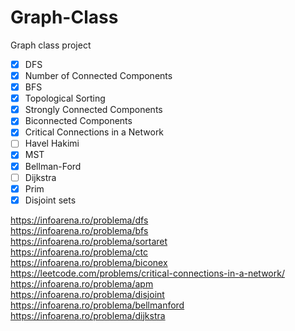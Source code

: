 # Graph-Class
  Graph class project

  - [x] DFS
  - [x] Number of Connected Components
  - [x] BFS
  - [x] Topological Sorting
  - [x] Strongly Connected Components
  - [x] Biconnected Components
  - [x] Critical Connections in a Network
  - [ ] Havel Hakimi
  - [x] MST
  - [x] Bellman-Ford
  - [ ] Dijkstra
  - [x] Prim
  - [x] Disjoint sets

  https://infoarena.ro/problema/dfs  
  https://infoarena.ro/problema/bfs  
  https://infoarena.ro/problema/sortaret  
  https://infoarena.ro/problema/ctc  
  https://infoarena.ro/problema/biconex  
  https://leetcode.com/problems/critical-connections-in-a-network/  
  https://infoarena.ro/problema/apm  
  https://infoarena.ro/problema/disjoint  
  https://infoarena.ro/problema/bellmanford  
  https://infoarena.ro/problema/dijkstra  
